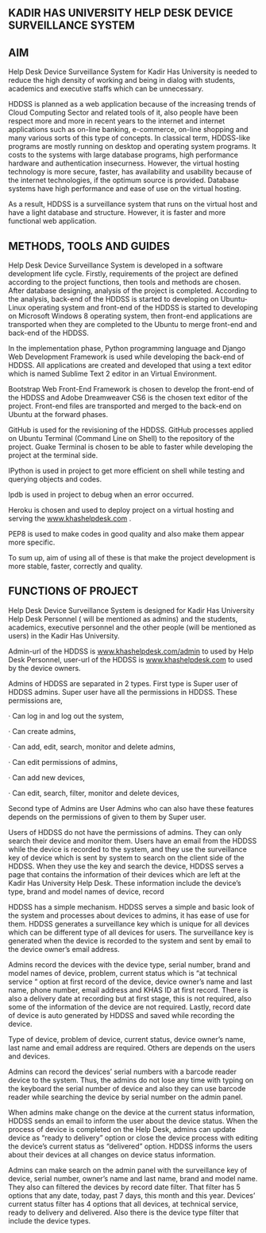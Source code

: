 KADIR HAS UNIVERSITY HELP DESK DEVICE SURVEILLANCE SYSTEM
---------------------------------------------------------------------------------



AIM
---------------------------
Help Desk Device Surveillance System for Kadir Has University is needed to reduce the high density of working and being in dialog with students, academics and executive staffs which can be unnecessary.

HDDSS is planned as a web application because of the increasing trends of Cloud Computing Sector and related tools of it, also people have been respect more and more in recent years to the internet and internet applications such as on-line banking, e-commerce, on-line shopping and many various sorts of this type of concepts. In classical term, HDDSS-like programs are mostly running on desktop and operating system programs. It costs to the systems with large database programs, high performance hardware and authentication insecurness. However, the virtual hosting technology is more secure, faster, has availability and usability because of the internet technologies, if the optimum source is provided. Database systems have high performance and ease of use on the virtual hosting.

As a result, HDDSS is a surveillance system that runs on the virtual host and have a light database and structure. However, it is faster and more functional web application.

 


METHODS, TOOLS AND GUIDES
---------------------------
Help Desk Device Surveillance System is developed in a software development life cycle. Firstly, requirements of the project are defined according to the project functions, then tools and methods are chosen. After database designing, analysis of the project is completed. According to the analysis, back-end of the HDDSS is started to developing on Ubuntu-Linux operating system and front-end of the HDDSS is started to developing on Microsoft Windows 8 operating system, then front-end applications are transported when they are completed to the Ubuntu to merge front-end and back-end of the HDDSS.

In the implementation phase, Python programming language and Django Web Development Framework is used while developing the back-end of HDDSS. All applications are created and developed that using a text editor which is named Sublime Text 2 editor in an Virtual Environment.

Bootstrap Web Front-End Framework is chosen to develop the front-end of the HDDSS and Adobe Dreamweaver CS6 is the chosen text editor of the project. Front-end files are transported and merged to the back-end on Ubuntu at the forward phases.

GitHub is used for the revisioning of the HDDSS. GitHub processes applied on Ubuntu Terminal (Command Line on Shell) to the repository of the project. Guake Terminal is chosen to be able to faster while developing the project at the terminal side.

IPython is used in project to get more efficient on shell while testing and querying objects and codes.

Ipdb is used in project to debug when an error occurred.

Heroku is chosen and used to deploy project on a virtual hosting and serving the www.khashelpdesk.com .

PEP8 is used to make codes in good quality and also make them appear more specific.

To sum up, aim of using all of these is that make the project development is more stable, faster, correctly and quality.

 

FUNCTIONS OF PROJECT
---------------------------
Help Desk Device Surveillance System is designed for Kadir Has University Help Desk Personnel ( will be mentioned as admins) and the students, academics, executive personnel and the other people (will be mentioned as users) in the Kadir Has University.

Admin-url of the HDDSS is www.khashelpdesk.com/admin to used by Help Desk Personnel, user-url of the HDDSS is www.khashelpdesk.com to used by the device owners.

Admins of  HDDSS are separated in 2 types. First type is Super user of  HDDSS admins.  Super user have all the permissions in HDDSS. These permissions are,

·         Can log in and log out the system,

·         Can create admins,

·         Can add, edit, search, monitor and delete admins,

·         Can edit permissions of admins,

·         Can add new devices,

·         Can edit, search, filter, monitor and delete devices,

Second type of Admins are User Admins who can also have these features depends on the permissions of given to them by Super user.

Users of  HDDSS do not have the permissions of admins. They can only search their device and monitor them. Users have an email from the HDDSS while the device is recorded to the system, and they use the surveillance key of device which is sent by system to search on the client side of the HDDSS. When they use the key and search the device, HDDSS serves a page that contains the information of their devices which are left at the Kadir Has University Help Desk. These information include the device’s type, brand and model names of device, record

HDDSS has a simple mechanism. HDDSS serves a simple and basic look of the system and processes about devices to admins, it has ease of use for them. HDDSS generates a surveillance key which is unique for all devices which can be different type of all devices for users. The surveillance key is generated when the device is recorded to the system and sent by email to the device owner’s email address.

Admins record the devices with the device type, serial number, brand and model names of device, problem, current status which is “at technical service “ option at first record of the device, device owner’s name and last name, phone number, email address and KHAS ID at first record. There is also a delivery date at recording but at first stage, this is not required, also some of the information of the device are not required. Lastly, record date of device is auto generated by HDDSS and saved while recording the device.

Type of device, problem of device, current status, device owner’s name, last name and email address are required. Others are depends on the users and devices.

Admins can record the devices’ serial numbers with a barcode reader device to the system. Thus, the admins do not lose any time with typing on the keyboard the serial number of device and also they can use barcode reader while searching the device by serial number on the admin panel.

When admins make change on the device at the current status information, HDDSS sends an email to inform the user about the device status.  When the process of device is completed on the Help Desk, admins can update device as “ready to delivery” option or close the device process with editing the device’s current status as “delivered” option. HDDSS informs the users about their devices at all changes on device status information.

Admins can make search on the admin panel with the surveillance key of device, serial number, owner’s name and last name, brand and model name. They also can filtered the devices by record date filter. That filter has 5 options that any date, today, past 7 days, this month and this year.  Devices’ current status filter has 4 options that all devices, at technical service, ready to delivery and delivered. Also there is the device type filter that include the device types.

